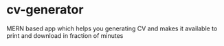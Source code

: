 # cv-generator
MERN based app which helps you generating CV and makes it available to print and download in fraction of minutes
